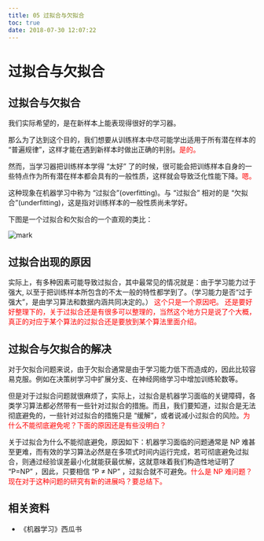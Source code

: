 ```yaml
---
title: 05 过拟合与欠拟合
toc: true
date: 2018-07-30 12:07:22
---
```

# 过拟合与欠拟合


## 过拟合与欠拟合

我们实际希望的，是在新样本上能表现得很好的学习器。

那么为了达到这个目的，我们想要从训练样本中尽可能学出适用于所有潜在样本的 “普遍规律”，这样才能在遇到新样本时做出正确的判别。<span style="color:red;">是的。</span>

然而，当学习器把训练样本学得 “太好” 了的时候，很可能会把训练样本自身的一些特点作为所有潜在样本都会具有的一般性质，这样就会导致泛化性能下降。<span style="color:red;">嗯。</span>

这种现象在机器学习中称为 “过拟合”(overfitting)。与 “过拟合” 相对的是 “欠拟合”(underfitting)，这是指对训练样本的一般性质尚未学好。

下图是一个过拟合和欠拟合的一个直观的类比：

![mark](http://images.iterate.site/blog/image/180727/fe3jiB3fFi.png?imageslim)

## 过拟合出现的原因

实际上，有多种因素可能导致过拟合，其中最常见的情况就是：由于学习能力过于强大, 以至于把训练样本所包含的不太一般的特性都学到了。（学习能力是否“过于强大”，是由学习算法和数据内涵共同决定的。） <span style="color:red;">这个只是一个原因吧。 还是要好好整理下的，关于过拟合还是有很多可以整理的，当然这个地方只是说了个大概，真正的对应于某个算法的过拟合还是要放到某个算法里面介绍。</span>

## 过拟合与欠拟合的解决

对于欠拟合问题来说，由于欠拟合通常是由于学习能力低下而造成的，因此比较容易克服。例如在决策树学习中扩展分支、在神经网络学习中增加训练轮数等。

但是对于过拟合问题就很麻烦了，实际上，过拟合是机器学习面临的关键障碍，各类学习算法都必然带有一些针对过拟合的措施。而且，我们要知道，过拟合是无法彻底避免的，一些针对过拟合的措施只是 “缓解”，或者说减小过拟合的风险。<span style="color:red;">为什么不能彻底避免呢？下面的原因还是有些没明白？</span>

关于过拟合为什么不能彻底避免，原因如下：机器学习面临的问题通常是 NP 难甚至更难，而有效的学习算法必然是在多项式时间内运行完成，若可彻底避免过拟合，则通过经验误差最小化就能获最优解，这就意味着我们构造性地证明了 “P=NP” ，因此，只要相信 “P ≠ NP” ，过拟合就不可避免。<span style="color:red;">什么是 NP 难问题？现在对于这种问题的研究有新的进展吗？要总结下。</span>



## 相关资料

- 《机器学习》西瓜书
